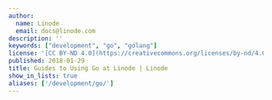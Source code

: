 ```yaml
---
author:
  name: Linode
  email: docs@linode.com
description: ''
keywords: ["development", "go", "golang"]
license: '[CC BY-ND 4.0](https://creativecommons.org/licenses/by-nd/4.0)'
published: 2018-01-29
title: Guides to Using Go at Linode | Linode
show_in_lists: true
aliases: ['/development/go/']
---
```

